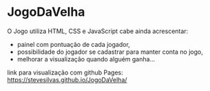 # JogoDaVelha
O Jogo utiliza HTML, CSS e JavaScript
cabe ainda acrescentar: 
- painel com pontuação de cada jogador, 
- possibilidade do jogador se cadastrar para manter conta no jogo, 
- melhorar a visualização quando alguém ganha...


link para visualização com github Pages:
https://stevesilvas.github.io/JogoDaVelha/
